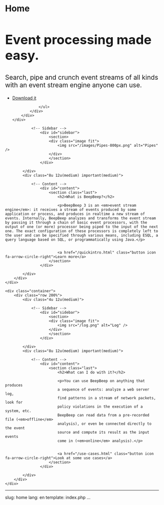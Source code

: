Home
====


<!-- Banner -->
<div id="banner-wrapper">
	<div id="banner" class="box container">
		<div class="row">
			<div class="7u 12u(medium)">
				<h2 style="font-size: 300%">Event processing made easy.</h2>
				<p style="font-size:150%">Search, pipe and crunch event streams of all kinds with an event stream engine anyone can use.</p>
			</div>
			<div class="5u 12u(medium)">
				<ul>
					<li><a href="get.html" class="button big icon fa-arrow-circle-right">Download it</a></li>
					
				</ul>
			</div>
		</div>
	</div>
</div>


<!-- Features -->
<!--
<div id="features-wrapper">
	<div class="container">
		<div class="row">
			<div class="4u 12u(medium)">

					<section class="box feature">
						<a href="#" class="image featured"><img src="images/pic01.jpg" alt="" /></a>
						<div class="inner">
							<header>
								<h2>Easy to extend</h2>
								<p>The processor with a can-do attitude</p>
							</header>
							<p>Know how to program in Java? Use BeepBeep as a library and pipe its event processors by yourself. Or, create your own processors in a few lines of code, and even extend ESQL to use them in your queries.</p>
						</div>
					</section>

			</div>
			<div class="4u 12u(medium)">

					<section class="box feature">
						<a href="#" class="image featured"><img src="images/pic02.jpg" alt="" /></a>
						<div class="inner">
							<header>
								<h2>JDBC compatible</h2>
								<p>Want to do some stream processing in your Java program?</p>
							</header>
							<p>You can use BeepBeep as a drop-in replacement anywhere you access a database with JDBC.</p>
						</div>
					</section>

			</div>
			<div class="4u 12u(medium)">

					<section class="box feature">
						<a href="#" class="image featured"><img src="images/pic03.jpg" alt="" /></a>
						<div class="inner">
							<header>
								<h2>Performant and versatile</h2>
								<p>A small engine that can play with the big boys</p>
							</header>
							<p>BeepBeep compares favorably with larger event stream engines on various kinds of queries. It also has a small footprint (less than 300 kb) and does not rely on any library, meaning it can sneak in where other engines can't go.</p>
						</div>
					</section>

			</div>
		</div>
	</div>
</div>
-->

<!-- Main -->
<div id="main-wrapper">
	<div class="container">
		<div class="row 200%">
			<div class="4u 12u(medium)">

				<!-- Sidebar -->
					<div id="sidebar">
						<section>
						<div class="image fit">
							<img src="/images/Pipes-800px.png" alt="Pipes" />
						</div>
						</section>
					</div>

			</div>
			<div class="8u 12u(medium) important(medium)">

				<!-- Content -->
					<div id="content">
						<section class="last">
							<h2>What is BeepBeep?</h2>
							
							<p>BeepBeep 3 is an <em>event stream engine</em>: it receives a stream of events produced by some application or process, and produces in realtime a new stream of events. Internally, BeepBeep analyzes and transforms the event stream by passing it through a chain of basic event processors, with the output of one (or more) processor being piped to the input of the next one. The exact configuration of these processors is completely left to the user and can be specified through various means, including ESQL, a query language based on SQL, or programmatically using Java.</p>
							
							
							<a href="/quickintro.html" class="button icon fa-arrow-circle-right">Learn more</a>
						</section>
					</div>

			</div>
		</div>
	</div>
	
	<div class="container">
		<div class="row 200%">
			<div class="4u 12u(medium)">

				<!-- Sidebar -->
					<div id="sidebar">
						<section>
						<div class="image fit">
							<img src="/log.png" alt="Log" />
						</div>
						</section>
					</div>

			</div>
			<div class="8u 12u(medium) important(medium)">

				<!-- Content -->
					<div id="content">
						<section class="last">
							<h2>What can I do with it?</h2>
							
							<p>You can use BeepBeep on anything that produces
							a sequence of events: analyze a web server log, 
							find patterns in a stream of network packets, look for 
							policy violations in the execution of a system, etc.
							BeepBeep can read data from a pre-recorded file (<em>offline</em>
							analysis), or even be connected directly to the event
							source and compute its result as the input events
							come in (<em>online</em> analysis).</p>
							
							
							<a href="/use-cases.html" class="button icon fa-arrow-circle-right">Look at some use cases</a>
						</section>
					</div>

			</div>
		</div>
	</div>
</div>

<!-- :mode=markdown:wrap=none: -->
---
slug: home
lang: en
template: index.php
...
